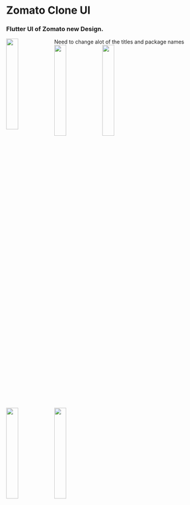 # Zomato Clone UI

<h3>Flutter UI of Zomato new Design.</h3>
Need to change alot of the titles and package names
<a href="url"><img src="https://github.com/Shreyas1718/Zomato-Clone-UI/blob/master/images/first.png" align="left"  width="25%" ></a>
<a href="url"><img src="https://github.com/Shreyas1718/Zomato-Clone-UI/blob/master/images/second.png" align="left"  width="25%" ></a>
<a href="url"><img src="https://github.com/Shreyas1718/Zomato-Clone-UI/blob/master/images/third.png" align="left"  width="25%" ></a>
<a href="url"><img src="https://github.com/Shreyas1718/Zomato-Clone-UI/blob/master/images/fourth.png" align="left"  width="25%" ></a>
<a href="url"><img src="https://github.com/Shreyas1718/Zomato-Clone-UI/blob/master/images/fifth.png" align="left"  width="25%" ></a>


